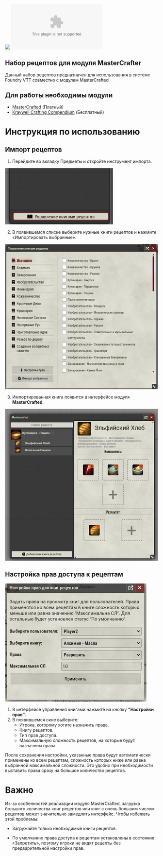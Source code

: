 ![](https://img.shields.io/badge/Foundry-v12-informational)
![Latest Release Download Count](https://img.shields.io/github/downloads/elfrey/elfrey-mc-recipes/latest/module.zip)


## Набор рецептов для модуля MasterCrafter

Данный набор рецептов предназначен для использования в системе Foundry VTT совместно с модулем MasterCrafted

## Для работы необходимы модули
* [MasterCrafted](https://foundryvtt.com/packages/mastercrafted) (Платный) 
* [Kraywell Crafting Сompendium](https://github.com/Kraywell/Kraywell-Crafting-compendium) (Бесплатный)

# Инструкция по использованию
## Импорт рецептов
1. Перейдите во вкладку Предметы и откройте инструмент импорта.

 ![img.png](img.png)
 
2. В появившемся списке выберите нужные книги рецептов и нажмите «Импортировать выбранные».

![img_1.png](img_1.png)

3. Импортированная книга появится в интерфейсе модуля **MasterCrafted**.

![img_2.png](img_2.png)

## Настройка прав доступа к рецептам
![img_3.png](img_3.png)
1. В интерфейсе управления книгами нажмите на кнопку **"Настройки прав"**.
2. В появившемся окне выберите:
    * Игрока, которому хотите назначить права.
    * Книгу рецептов.
    * Тип прав доступа.
   * Максимальную сложность рецептов, на которые будут назначены права.

  После сохранения настройки, указанные права будут автоматически применены ко всем рецептам, сложность которых ниже или равна выбранной максимальной сложности. Это удобно при необходимости выставить права сразу на большое количество рецептов.


# Важно
Из-за особенностей реализации модуля MasterCrafted, загрузка большого количества книг рецептов или книг с очень большим числом рецептов может значительно замедлить интерфейс. Чтобы избежать этой проблемы:

* Загружайте только необходимые книги рецептов.

* По умолчанию права доступа к рецептам установлены в состояние «Запретить», поэтому игроки не видят рецепты без предварительной настройки прав.